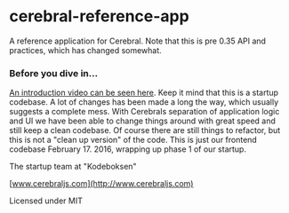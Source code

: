 # cerebral-reference-app
A reference application for Cerebral. Note that this is pre 0.35 API and practices, which has changed somewhat.

### Before you dive in...
[An introduction video can be seen here](http://www.youtube.com/watch?v=WhttyHQ8q_M). Keep it mind that this is a startup codebase. A lot of changes has been made a long the way, which usually suggests a complete mess. With Cerebrals separation of application logic and UI we have been able to change things around with great speed and still keep a clean codebase. Of course there are still things to refactor, but this is not a "clean up version" of the code. This is just our frontend codebase February 17. 2016, wrapping up phase 1 of our startup.

The startup team at "Kodeboksen"

[www.cerebraljs.com](http://www.cerebraljs.com)

Licensed under MIT
